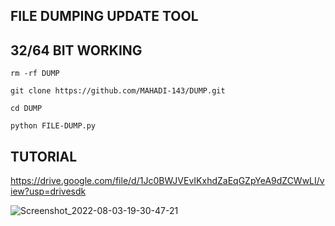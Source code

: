 ## FILE DUMPING UPDATE TOOL

## 32/64 BIT WORKING
`rm -rf DUMP`

````git clone https://github.com/MAHADI-143/DUMP.git````

`cd DUMP`

`python FILE-DUMP.py`

## TUTORIAL

https://drive.google.com/file/d/1Jc0BWJVEvIKxhdZaEqGZpYeA9dZCWwLI/view?usp=drivesdk

![Screenshot_2022-08-03-19-30-47-21](https://user-images.githubusercontent.com/79738922/182620354-4fc83cd6-7c52-4025-b73e-e3c42b244b5d.jpg)

